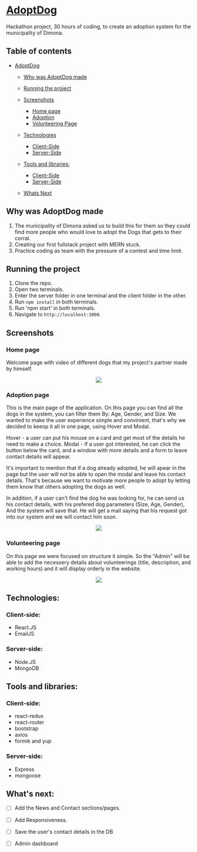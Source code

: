 # [AdoptDog](https://adoptdog.netlify.app)
Hackathon project, 30 hours of coding, to create an adoption system for the municipality of Dimona. 

## Table of contents 
- [AdoptDog](#adoptdog)
  - [Why was AdoptDog made](#why-was-adoptdog-made)
  - [Running the project](#running-the-project)
  - [Screenshots](#screenshots)
    + [Home page](#home-page)
    + [Adoption](#adoption-page)
    + [Volunteering Page](#volunteering-page)

  - [Technologies](#technologies)
    + [Client-Side](#client-side)
    + [Server-Side](#server-side)
  - [Tools and libraries:](#tools-and-libraries)
    + [Client-Side](#client-side)
    + [Server-Side](#server-side)
  - [Whats Next](#whats-next)
  
## Why was AdoptDog made

1. The municipality of Dimona asked us to build this for them so they could find more people who would love to adopt the Dogs that gets to their corral.
2. Creating our first fullstack project with MERN stuck.
3. Practice coding as team with the pressure of a contest and time limit.

## Running the project

1. Clone the repo.
2. Open two terminals.
3. Enter the server folder in one terminal and the client folder in the other.
4. Run `npm install` in both terminals.
4. Run 'npm start' in both terminals.
5. Navigate to `http://localhost:3000`.

## Screenshots

### Home page
Welcome page with video of different dogs that my project's partner made by himself.

<p align="center"><img src="https://res.cloudinary.com/diggwedxe/image/upload/v1666362429/Screenshots/Adoption%20site/homedog_jxr95g.jpg"/></p>


### Adoption page

This is the main page of the application. On this page you can find all the dogs in the system, you can filter them By: Age, Gender, and Size. 
We wanted to make the user experience simple and convinient, that's why we decided to keeop it all in one page, using Hover and Modal.

Hover - a user can put his mouse on a card and get most of the details he need to make a choice. 
Modal - If a user got interested, he can click the button below the card, and a window with more details and a form to leave contact details will appear.

It's important to mention that if a dog already adopted, he will apear in the page but the user will not be able to open the modal and leave his contact details. 
That's because we want to motivate more people to adopt by letting them know that others adopting the dogs as well. 

In addition, if a user can't find the dog he was looking for, he can send us his contact details, with his prefered dog parameters (Size, Age, Gender), And the system will save that. He will get a mail saying that his request got into our system and we will contact him soon.

<p align="center"><img src="https://res.cloudinary.com/diggwedxe/image/upload/v1666362116/Screenshots/Adoption%20site/adoption_by5iz2.jpg"/></p>

### Volunteering page

On this page we were focused on structure it simple. So the "Admin" will be able to add the necessery details about volunteerings (title, description, and working hours) and it will display orderly in the website.  

<p align="center"><img src="https://res.cloudinary.com/diggwedxe/image/upload/v1666362171/Screenshots/Adoption%20site/voulenteer_jkogyi.jpg"/></p>


## Technologies:

### Client-side:
* React.JS
* EmailJS

### Server-side:
* Node.JS
* MongoDB

## Tools and libraries:

### Client-side:
  * react-redux
  * react-router
  * bootstrap
  * axios
  * formik and yup

### Server-side:
  * Express
  * mongoose

## What's next:
- [ ] Add the News and Contact sections/pages. 
- [ ] Add Responsiveness. 
- [ ] Save the user's contact details in the DB
- [ ] Admin dashboard


